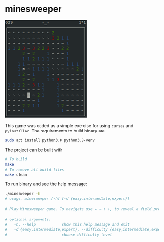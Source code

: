 # minesweeper

![image](screenshot.png)

This game was coded as a simple exercise for using `curses` and `pyinstaller`. The requirements to build binary are
```bash
sudo apt install python3.8 python3.8-venv
```
The project can be built with
```bash
# To build
make
# To remove all build files
make clean
```

To run binary and see the help message:
```bash
./minesweeper -h
# usage: minesweeper [-h] [-d {easy,intermediate,expert}]

# Play Minesweeper game. To navigate use ← → ↑ ↓, to reveal a field press Space, to flag a field use f, to reset the game press r and to quit the game use q.

# optional arguments:
#   -h, --help            show this help message and exit
#   -d {easy,intermediate,expert}, --difficulty {easy,intermediate,expert}
#                         choose difficulty level
```
